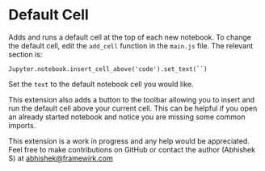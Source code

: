 Default Cell
=========

Adds and runs a default cell at the top of each new notebook. To change the default cell, edit the `add_cell` function in the `main.js` file. The relevant section is:

`Jupyter.notebook.insert_cell_above('code').set_text(``)`

Set the `text` to the default notebook cell you would like.

This extension also adds a button to the toolbar allowing you to insert and run the
default cell above your current cell. This can be helpful if you open an already started notebook
and notice you are missing some common imports.

This extension is a work in progress and any help would be appreciated. Feel free to make contributions
on GitHub or contact the author (Abhishek S) at abhishek@framewirk.com
